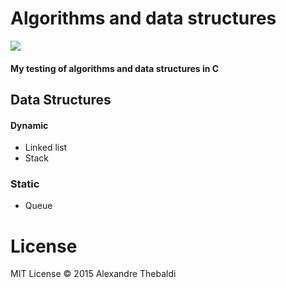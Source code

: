 # Algorithms and data structures
![](https://github.com/ahlechandre/linked-list/blob/master/img/img.png)

#### My testing of algorithms and data structures in C

## Data Structures

#### Dynamic
* Linked list
* Stack

### Static
* Queue

# License
MIT License © 2015 Alexandre Thebaldi
